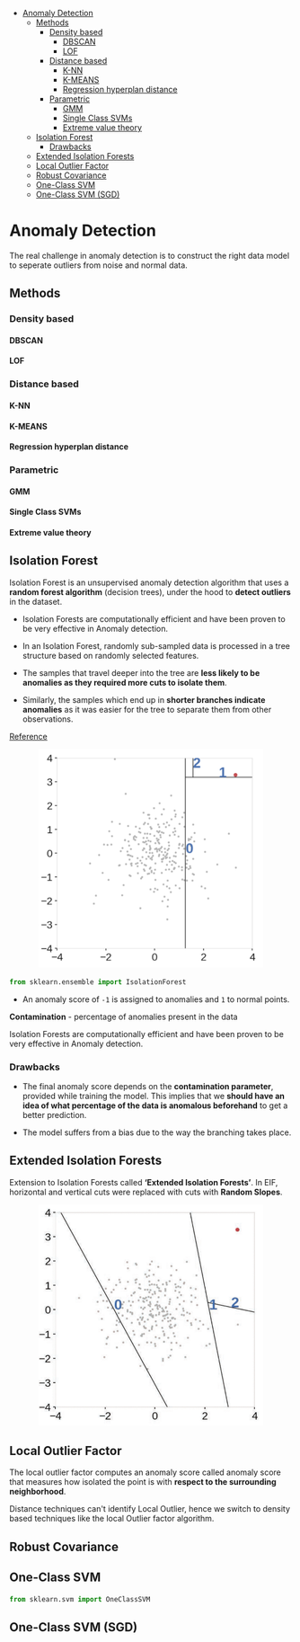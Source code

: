 <!--ts-->
   * [Anomaly Detection](#anomaly-detection)
      * [Methods](#methods)
         * [Density based](#density-based)
            * [DBSCAN](#dbscan)
            * [LOF](#lof)
         * [Distance based](#distance-based)
            * [K-NN](#k-nn)
            * [K-MEANS](#k-means)
            * [Regression hyperplan distance](#regression-hyperplan-distance)
         * [Parametric](#parametric)
            * [GMM](#gmm)
            * [Single Class SVMs](#single-class-svms)
            * [Extreme value theory](#extreme-value-theory)
      * [Isolation Forest](#isolation-forest)
         * [Drawbacks](#drawbacks)
      * [Extended Isolation Forests](#extended-isolation-forests)
      * [Local Outlier Factor](#local-outlier-factor)
      * [Robust Covariance](#robust-covariance)
      * [One-Class SVM](#one-class-svm)
      * [One-Class SVM (SGD)](#one-class-svm-sgd)

<!-- Added by: gil_diy, at: Wed 13 Apr 2022 21:17:51 IDT -->

<!--te-->

# Anomaly Detection

The real challenge in anomaly detection is to construct the right data model to seperate outliers from noise and normal data.


## Methods

### Density based

#### DBSCAN

#### LOF

### Distance based

#### K-NN

#### K-MEANS

#### Regression hyperplan distance

### Parametric

#### GMM

#### Single Class SVMs

#### Extreme value theory



## Isolation Forest

Isolation Forest is an unsupervised anomaly detection algorithm that uses a **random forest algorithm** (decision trees), under the hood to **detect outliers** in the dataset. 

* Isolation Forests are computationally efficient and have been proven to be very effective in Anomaly detection.

* In an Isolation Forest, randomly sub-sampled data is processed in a tree structure based on randomly selected features.

* The samples that travel deeper into the tree are **less likely to be anomalies as they required more cuts to isolate them**.

* Similarly, the samples which end up in **shorter branches indicate anomalies** as it was easier for the tree to separate them from other observations.


[Reference]([Link](https://youtu.be/qNDcPUeCEPI))

<p align="center">
  <img width="400" src="images/anomaly-detection/Isolation_Forest.png" title="Look into the image">
</p>

```python
from sklearn.ensemble import IsolationForest
```

* An anomaly score of `-1` is assigned to anomalies and `1` to normal points.

**Contamination** - percentage of anomalies present in the data

Isolation Forests are computationally efficient and have been proven to be very effective in Anomaly detection.

### Drawbacks

* The final anomaly score depends on the **contamination parameter**, provided while training the model. This implies that we **should have an idea of what percentage of the data is anomalous beforehand** to get a better prediction.

* The model suffers from a bias due to the way the branching takes place.

## Extended Isolation Forests

Extension to Isolation Forests called **‘Extended Isolation Forests’**. In EIF, horizontal and vertical cuts were replaced with cuts with **Random Slopes**.

<p align="center">
  <img width="400" src="images/anomaly-detection/extended_Isolation_forests.png" title="Look into the image">
</p>

## Local Outlier Factor

The local outlier factor computes an anomaly score called anomaly score that measures how isolated the point is with **respect to the surrounding neighborhood**.

Distance techniques can't identify Local Outlier, hence we switch to density based techniques
like the local Outlier factor algorithm.



## Robust Covariance

## One-Class SVM

```python
from sklearn.svm import OneClassSVM
```



## One-Class SVM (SGD)